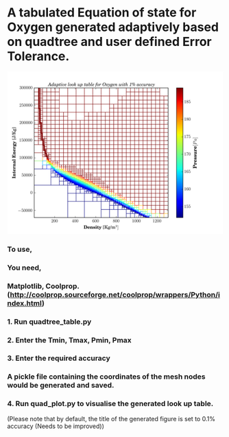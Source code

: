 # A tabulated Equation of state for Oxygen generated adaptively based on quadtree and user defined Error Tolerance. 

![Alt text](/plot.png?raw=true "Adaptive look-up table for Oxygen with 0.1% accuracy")

### To use, 

### You need, 

### Matplotlib, Coolprop.(http://coolprop.sourceforge.net/coolprop/wrappers/Python/index.html)


### 1. Run quadtree_table.py

### 2. Enter the Tmin, Tmax, Pmin, Pmax

### 3. Enter the required accuracy

### A pickle file containing the coordinates of the mesh nodes would be generated and saved.

### 4. Run quad_plot.py to visualise the generated look up table.

(Please note that by default, the title of the generated figure is set to 0.1% accuracy (Needs to be improved))

